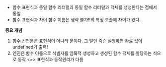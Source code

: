 - 함수 표현식과 동일
함수 리터럴과 동일
함수 리터럴과 객체를 생성한다는 점에서 동일 
- 함수 표현식과 차이
함수 이름은 생략 불가!!의 특징 
호출에 차이가 있다. 



**중요 개념**

1. 함수 선언문은 표현식이 아니라 문이다. 그 말인 즉슨 실행하면 완료 값이 undefined가 출력!  
2. 엔진은 함수 이름으로 식별자를 암묵적 생성하고 생성된 함수 객체를 할당하는 식으로 동작 <=> 표현식과 동작원리가 다름


